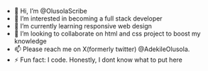 - 👋 Hi, I’m @OlusolaScribe
- 👀 I’m interested in becoming a full stack developer 
- 🌱 I’m currently learning responsive web design
- 💞️ I’m looking to collaborate on html and css project to boost my knowledge
- 📫 Please reach me on X(formerly twitter) @AdekileOlusola.
- ⚡ Fun fact: I code. Honestly, I dont know what to put here

<!---
OlusolaScribe/OlusolaScribe is a ✨ special ✨ repository because its `README.md` (this file) appears on your GitHub profile.
You can click the Preview link to take a look at your changes.
--->
